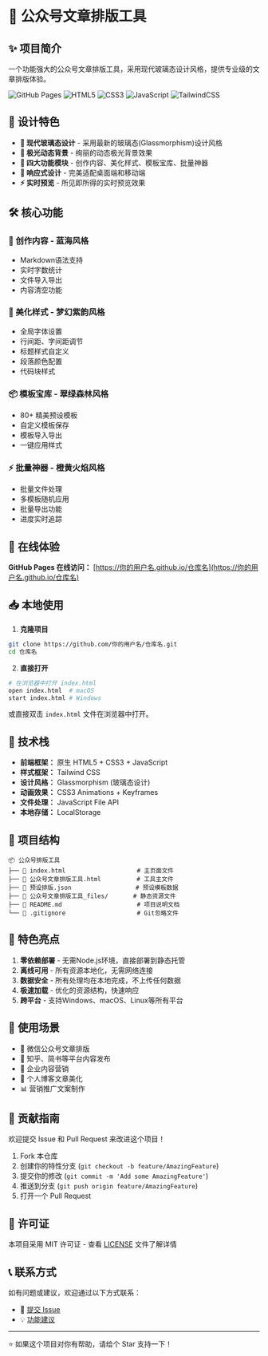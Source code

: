 # 📝 公众号文章排版工具

## ✨ 项目简介

一个功能强大的公众号文章排版工具，采用现代玻璃态设计风格，提供专业级的文章排版体验。

![GitHub Pages](https://img.shields.io/badge/GitHub%20Pages-live-brightgreen)
![HTML5](https://img.shields.io/badge/HTML5-E34F26?logo=html5&logoColor=white)
![CSS3](https://img.shields.io/badge/CSS3-1572B6?logo=css3&logoColor=white)
![JavaScript](https://img.shields.io/badge/JavaScript-F7DF1E?logo=javascript&logoColor=black)
![TailwindCSS](https://img.shields.io/badge/Tailwind_CSS-38B2AC?logo=tailwind-css&logoColor=white)

## 🎨 设计特色

- **🌟 现代玻璃态设计** - 采用最新的玻璃态(Glassmorphism)设计风格
- **🌈 极光动态背景** - 绚丽的动态极光背景效果
- **💎 四大功能模块** - 创作内容、美化样式、模板宝库、批量神器
- **📱 响应式设计** - 完美适配桌面端和移动端
- **⚡ 实时预览** - 所见即所得的实时预览效果

## 🛠️ 核心功能

### 📝 创作内容 - 蓝海风格
- Markdown语法支持
- 实时字数统计
- 文件导入导出
- 内容清空功能

### 🎨 美化样式 - 梦幻紫韵风格
- 全局字体设置
- 行间距、字间距调节
- 标题样式自定义
- 段落颜色配置
- 代码块样式

### 📦 模板宝库 - 翠绿森林风格
- 80+ 精美预设模板
- 自定义模板保存
- 模板导入导出
- 一键应用样式

### ⚡ 批量神器 - 橙黄火焰风格
- 批量文件处理
- 多模板随机应用
- 批量导出功能
- 进度实时追踪

## 🚀 在线体验

**GitHub Pages 在线访问：** [https://你的用户名.github.io/仓库名](https://你的用户名.github.io/仓库名)

## 📥 本地使用

1. **克隆项目**
```bash
git clone https://github.com/你的用户名/仓库名.git
cd 仓库名
```

2. **直接打开**
```bash
# 在浏览器中打开 index.html
open index.html  # macOS
start index.html # Windows
```

或直接双击 `index.html` 文件在浏览器中打开。

## 🔧 技术栈

- **前端框架：** 原生 HTML5 + CSS3 + JavaScript
- **样式框架：** Tailwind CSS
- **设计风格：** Glassmorphism (玻璃态设计)
- **动画效果：** CSS3 Animations + Keyframes
- **文件处理：** JavaScript File API
- **本地存储：** LocalStorage

## 📂 项目结构

```
📦 公众号排版工具
├── 📄 index.html                    # 主页面文件
├── 📄 公众号文章排版工具.html          # 工具主文件
├── 📄 预设排版.json                  # 预设模板数据
├── 📁 公众号文章排版工具_files/       # 静态资源文件
├── 📄 README.md                     # 项目说明文档
└── 📄 .gitignore                    # Git忽略文件
```

## 🌟 特色亮点

1. **零依赖部署** - 无需Node.js环境，直接部署到静态托管
2. **离线可用** - 所有资源本地化，无需网络连接
3. **数据安全** - 所有处理均在本地完成，不上传任何数据
4. **极速加载** - 优化的资源结构，快速响应
5. **跨平台** - 支持Windows、macOS、Linux等所有平台

## 🎯 使用场景

- 📱 微信公众号文章排版
- 📝 知乎、简书等平台内容发布
- 💼 企业内容营销
- 📖 个人博客文章美化
- 📊 营销推广文案制作

## 🤝 贡献指南

欢迎提交 Issue 和 Pull Request 来改进这个项目！

1. Fork 本仓库
2. 创建你的特性分支 (`git checkout -b feature/AmazingFeature`)
3. 提交你的修改 (`git commit -m 'Add some AmazingFeature'`)
4. 推送到分支 (`git push origin feature/AmazingFeature`)
5. 打开一个 Pull Request

## 📄 许可证

本项目采用 MIT 许可证 - 查看 [LICENSE](LICENSE) 文件了解详情

## 📞 联系方式

如有问题或建议，欢迎通过以下方式联系：

- 🐛 [提交 Issue](https://github.com/你的用户名/仓库名/issues)
- 💡 [功能建议](https://github.com/你的用户名/仓库名/discussions)

---

⭐ 如果这个项目对你有帮助，请给个 Star 支持一下！ 